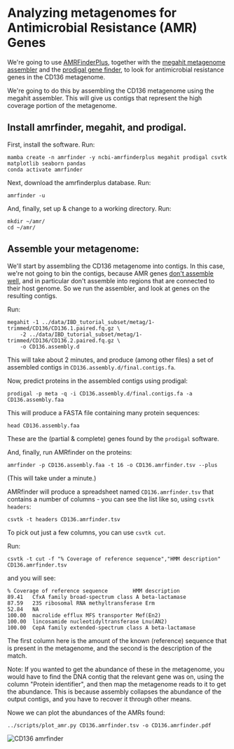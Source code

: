 # Analyzing metagenomes for Antimicrobial Resistance (AMR) Genes

We're going to use
[AMRFinderPlus](https://www.ncbi.nlm.nih.gov/pathogens/antimicrobial-resistance/AMRFinder/),
together with the
[megahit metagenome assembler](https://github.com/voutcn/megahit) and
the
[prodigal gene finder](https://bmcbioinformatics.biomedcentral.com/articles/10.1186/1471-2105-11-119),
to look for antimicrobial resistance genes in the CD136 metagenome.

We're going to do this by assembling the CD136 metagenome using the megahit
assembler. This will give us contigs that represent the high coverage portion
of the metagenome.

## Install amrfinder, megahit, and prodigal.

First, install the software. Run:
```
mamba create -n amrfinder -y ncbi-amrfinderplus megahit prodigal csvtk matplotlib seaborn pandas
conda activate amrfinder
```

Next, download the amrfinderplus database. Run:
```
amrfinder -u
```

And, finally, set up & change to a working directory. Run:
```
mkdir ~/amr/
cd ~/amr/
```

## Assemble your metagenome:

We'll start by assembling the CD136 metagenome into contigs. In this
case, we're not going to bin the contigs, because AMR genes
[don't assemble well](https://www.biorxiv.org/content/10.1101/2023.12.13.571436v1.full), and in particular don't assemble into regions that are
connected to their host genome. So we run the assembler, and look at genes
on the resulting contigs.

Run:
```
megahit -1 ../data/IBD_tutorial_subset/metag/1-trimmed/CD136/CD136.1.paired.fq.gz \
    -2 ../data/IBD_tutorial_subset/metag/1-trimmed/CD136/CD136.2.paired.fq.gz \
    -o CD136.assembly.d
```
This will take about 2 minutes, and produce (among other files) a set of
assembled contigs in `CD136.assembly.d/final.contigs.fa`.

Now, predict proteins in the assembled contigs using prodigal:
```
prodigal -p meta -q -i CD136.assembly.d/final.contigs.fa -a CD136.assembly.faa
```

This will produce a FASTA file containing many protein sequences:
```
head CD136.assembly.faa
```
These are the (partial & complete) genes found by the `prodigal` software.

And, finally, run AMRfinder on the proteins:
```
amrfinder -p CD136.assembly.faa -t 16 -o CD136.amrfinder.tsv --plus
```
(This will take under a minute.)

AMRfinder will produce a spreadsheet named `CD136.amrfinder.tsv` that
contains a number of columns - you can see the list like so, using
`csvtk headers`:

```
csvtk -t headers CD136.amrfinder.tsv
```

To pick out just a few columns, you can use `csvtk cut`.

Run:
```
csvtk -t cut -f "% Coverage of reference sequence","HMM description" CD136.amrfinder.tsv 
```

and you will see:
```
% Coverage of reference sequence        HMM description
89.41   CfxA family broad-spectrum class A beta-lactamase
87.59   23S ribosomal RNA methyltransferase Erm
52.84   NA
100.00  macrolide efflux MFS transporter Mef(En2)
100.00  lincosamide nucleotidyltransferase Lnu(AN2)
100.00  CepA family extended-spectrum class A beta-lactamase
```

The first column here is the amount of the known (reference) sequence
that is present in the metagenome, and the second is the description of
the match.

Note: If you wanted to get the abundance of these in the metagenome,
you would have to find the DNA contig that the relevant gene was on,
using the column "Protein identifier", and then map the metagenome
reads to it to get the abundance. This is because assembly collapses
the abundance of the output contigs, and you have to recover it through
other means.


Nowe we can plot the abundances of the AMRs found:
```
../scripts/plot_amr.py CD136.amrfinder.tsv -o CD136.amrfinder.pdf
```
![CD136 amrfinder](https://github.com/AnneliektH/2024-pig-paradigm-workshop/images/CD136.amrfinder.png)


